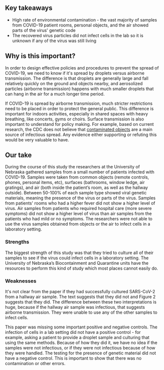 ## Key takeaways

* High rate of environmental contamination - the vast majority of samples from COVID-19 patient rooms, personal objects, and the air showed parts of the virus' genetic code
* The recovered virus particles did not infect cells in the lab so it is unknown if any of the virus was still living

## Why is this important?

In order to design effective policies and procedures to prevent the spread of COVID-19, we need to know if it's spread by droplets versus airborne transmission. The difference is that droplets are generally large and fall relatively quickly on the ground and objects nearby, and aerosolized particles (airborne transmission) happens with much smaller droplets that can hang in the air for a much longer time period. 

If COVID-19 is spread by airborne transmission, much stricter restrictions need to be placed in order to protect the general public. This difference is important for indoors activities, especially in shared spaces with heavy breathing, like  concerts, gyms or choirs. Surface transmission is also important to understand for policy making. For example, based on current research, the CDC does not believe that [contaminated objects](https://www.cdc.gov/coronavirus/2019-ncov/prevent-getting-sick/how-covid-spreads.html) are a main source of infectious spread. Any evidence either supporting or refuting this would be very valuable to have. 

## Our take

During the course of this study the researchers at the University of Nebraska gathered samples from a small number of patients infected with COVID-19. Samples were taken from common objects (remote controls, phones, personal items, etc), surfaces (bathrooms, window ledge, air gratings), and air (both inside the patient’s room, as well as the hallway outside). Between 50-100% of each sample type showed viral genetic materials, meaning the presence of the virus or parts of the virus. Samples from patients' rooms who had a higher fever did not show a higher level of virus. Air samples from patients who required hospital care (more severe symptoms) did not show a higher level of virus than air samples from the patients who had mild or no symptoms. The researchers were not able to use the virus samples obtained from objects or the air to infect cells in a laboratory setting. 

### Strengths

The biggest strength of this study was that they tried to culture all of their samples to see if the virus could infect cells in a laboratory setting. The University of Nebraska’s Biocontainment and Quarantine units have the resources to perform this kind of study which most places cannot easily do.

### Weaknesses

It's not clear from the paper if they had successfully cultured SARS-CoV-2 from a hallway air sample. The text suggests that they did not and Figure 2 suggests that they did. The difference between these two interpretations is huge, because if the hallway air sample was infectious, that suggests airborne transmission. They were unable to use any of the other samples to infect cells.

This paper was missing some important positive and negative controls. The infection of cells in a lab setting did not have a positive control - for example, asking a patient to provide a droplet sample and culturing that using the same methods. Because of how they did it, we have no idea if the samples were not infectious, or if they were not infectious because of how they were handled. The testing for the presence of genetic material did not have a negative control. This is important to show that there was no contamination or other errors.

